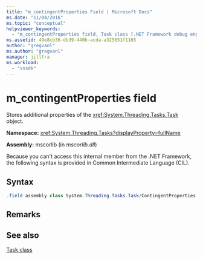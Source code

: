 ```yaml
---
title: "m_contingentProperties Field | Microsoft Docs"
ms.date: "11/04/2016"
ms.topic: "conceptual"
helpviewer_keywords: 
  - "m_contingentProperties field, Task class [.NET Framework debug engines]"
ms.assetid: 49e8cb36-db39-440b-acda-a325651f1165
author: "gregvanl"
ms.author: "gregvanl"
manager: jillfra
ms.workload: 
  - "vssdk"
---
```

# m_contingentProperties field
Stores additional properties of the <xref:System.Threading.Tasks.Task> object.  
  
 **Namespace:** <xref:System.Threading.Tasks?displayProperty=fullName>  
  
 **Assembly:** mscorlib (in *mscorlib.dll*)  
  
 Because you can't access this internal member from the .NET Framework, the following syntax is provided in Common Intermediate Language (CIL).  
  
## Syntax  
  
```csharp  
.field assembly class System.Threading.Tasks.Task/ContingentProperties modreq(System.Runtime.CompilerServices.IsVolatile) m_contingentProperties  
```  
  
## Remarks  
  
## See also  
 [Task class](../../extensibility/debugger/task-class-internal-members.md)